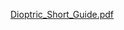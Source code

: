 [Dioptric_Short_Guide.pdf](https://github.com/user-attachments/files/20762984/Dioptric_Short_Guide.pdf)
